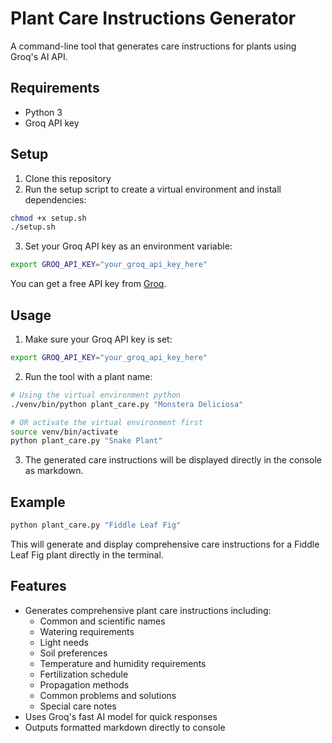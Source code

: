 # Plant Care Instructions Generator

A command-line tool that generates care instructions for plants using Groq's AI API.

## Requirements

- Python 3
- Groq API key

## Setup

1. Clone this repository
2. Run the setup script to create a virtual environment and install dependencies:

```bash
chmod +x setup.sh
./setup.sh
```

3. Set your Groq API key as an environment variable:

```bash
export GROQ_API_KEY="your_groq_api_key_here"
```

You can get a free API key from [Groq](https://console.groq.com/).

## Usage

1. Make sure your Groq API key is set:
```bash
export GROQ_API_KEY="your_groq_api_key_here"
```

2. Run the tool with a plant name:
```bash
# Using the virtual environment python
./venv/bin/python plant_care.py "Monstera Deliciosa"

# OR activate the virtual environment first
source venv/bin/activate
python plant_care.py "Snake Plant"
```

3. The generated care instructions will be displayed directly in the console as markdown.

## Example

```bash
python plant_care.py "Fiddle Leaf Fig"
```

This will generate and display comprehensive care instructions for a Fiddle Leaf Fig plant directly in the terminal.

## Features

- Generates comprehensive plant care instructions including:
  - Common and scientific names
  - Watering requirements
  - Light needs
  - Soil preferences
  - Temperature and humidity requirements
  - Fertilization schedule
  - Propagation methods
  - Common problems and solutions
  - Special care notes
- Uses Groq's fast AI model for quick responses
- Outputs formatted markdown directly to console 
